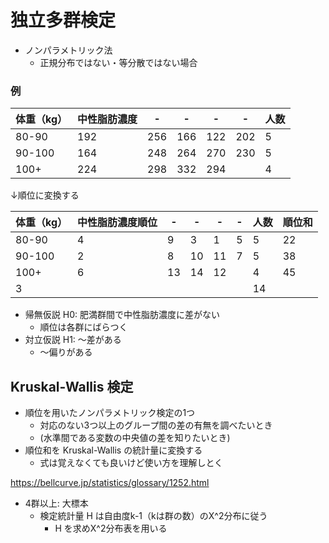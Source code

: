# 独立多群検定
- ノンパラメトリック法
	- 正規分布ではない・等分散ではない場合

### 例

| 体重（kg） | 中性脂肪濃度 | - | - | - | - | 人数 |  
|----|----|----|----|----|----|----|  
| 80-90 | 192 | 256 | 166 | 122 | 202 | 5 |   
| 90-100 | 164 | 248 | 264 | 270 | 230 | 5 |  
| 100+ | 224 | 298 | 332 | 294 |  | 4 |  

↓順位に変換する 

| 体重（kg） | 中性脂肪濃度順位 | - | - | - | - | 人数 | 順位和 |
|----|----|----|----|----|----|----|----|
| 80-90 | 4 | 9 | 3 | 1 | 5 | 5 | 22 |
| 90-100 | 2 | 8 | 10 | 11 | 7 | 5 | 38 |
| 100+ | 6 | 13 | 14 | 12 |  | 4 | 45 |
|3|||||| 14 | |

- 帰無仮説 H0: 肥満群間で中性脂肪濃度に差がない
	- 順位は各群にばらつく
- 対立仮説 H1: 〜差がある
	- 〜偏りがある

## Kruskal-Wallis 検定
- 順位を用いたノンパラメトリック検定の1つ
	- 対応のない3つ以上のグループ間の差の有無を調べたいとき
	- (水準間である変数の中央値の差を知りたいとき) 
- 順位和を Kruskal-Wallis の統計量に変換する
	- 式は覚えなくても良いけど使い方を理解しとく  

https://bellcurve.jp/statistics/glossary/1252.html  

- 4群以上: 大標本
	- 検定統計量 H は自由度k-1（kは群の数）のΧ^2分布に従う
		- H を求めΧ^2分布表を用いる  

